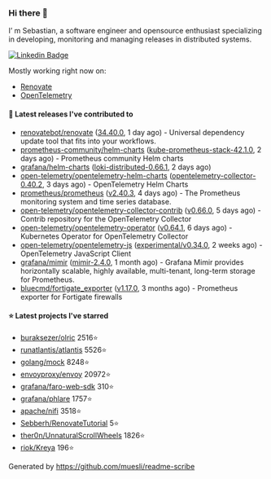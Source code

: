 ### Hi there 👋

I’ m Sebastian, a software engineer and opensource enthusiast specializing in developing, monitoring and managing releases in distributed systems.

[![Linkedin Badge](https://img.shields.io/badge/-LinkedIn-blue?style=flat&logo=Linkedin&logoColor=white&link=https://www.linkedin.com/in/sebastian-poxhofer/)](https://www.linkedin.com/in/sebastian-poxhofer/)

Mostly working right now on:
- [Renovate](https://github.com/renovatebot/renovate)
- [OpenTelemetry](https://github.com/open-telemetry)



#### 🚀 Latest releases I've contributed to

- [renovatebot/renovate](https://github.com/renovatebot/renovate) ([34.40.0](https://github.com/renovatebot/renovate/releases/tag/34.40.0), 1 day ago) - Universal dependency update tool that fits into your workflows.
- [prometheus-community/helm-charts](https://github.com/prometheus-community/helm-charts) ([kube-prometheus-stack-42.1.0](https://github.com/prometheus-community/helm-charts/releases/tag/kube-prometheus-stack-42.1.0), 2 days ago) - Prometheus community Helm charts
- [grafana/helm-charts](https://github.com/grafana/helm-charts) ([loki-distributed-0.66.1](https://github.com/grafana/helm-charts/releases/tag/loki-distributed-0.66.1), 2 days ago)
- [open-telemetry/opentelemetry-helm-charts](https://github.com/open-telemetry/opentelemetry-helm-charts) ([opentelemetry-collector-0.40.2](https://github.com/open-telemetry/opentelemetry-helm-charts/releases/tag/opentelemetry-collector-0.40.2), 3 days ago) - OpenTelemetry Helm Charts
- [prometheus/prometheus](https://github.com/prometheus/prometheus) ([v2.40.3](https://github.com/prometheus/prometheus/releases/tag/v2.40.3), 4 days ago) - The Prometheus monitoring system and time series database.
- [open-telemetry/opentelemetry-collector-contrib](https://github.com/open-telemetry/opentelemetry-collector-contrib) ([v0.66.0](https://github.com/open-telemetry/opentelemetry-collector-contrib/releases/tag/v0.66.0), 5 days ago) - Contrib repository for the OpenTelemetry Collector
- [open-telemetry/opentelemetry-operator](https://github.com/open-telemetry/opentelemetry-operator) ([v0.64.1](https://github.com/open-telemetry/opentelemetry-operator/releases/tag/v0.64.1), 6 days ago) - Kubernetes Operator for OpenTelemetry Collector
- [open-telemetry/opentelemetry-js](https://github.com/open-telemetry/opentelemetry-js) ([experimental/v0.34.0](https://github.com/open-telemetry/opentelemetry-js/releases/tag/experimental/v0.34.0), 2 weeks ago) - OpenTelemetry JavaScript Client
- [grafana/mimir](https://github.com/grafana/mimir) ([mimir-2.4.0](https://github.com/grafana/mimir/releases/tag/mimir-2.4.0), 1 month ago) - Grafana Mimir provides horizontally scalable, highly available, multi-tenant, long-term storage for Prometheus.
- [bluecmd/fortigate_exporter](https://github.com/bluecmd/fortigate_exporter) ([v1.17.0](https://github.com/bluecmd/fortigate_exporter/releases/tag/v1.17.0), 3 months ago) - Prometheus exporter for Fortigate firewalls

#### ⭐ Latest projects I've starred

- [buraksezer/olric](https://github.com/buraksezer/olric) 2516⭐
- [runatlantis/atlantis](https://github.com/runatlantis/atlantis) 5526⭐
- [golang/mock](https://github.com/golang/mock) 8248⭐
- [envoyproxy/envoy](https://github.com/envoyproxy/envoy) 20972⭐
- [grafana/faro-web-sdk](https://github.com/grafana/faro-web-sdk) 310⭐
- [grafana/phlare](https://github.com/grafana/phlare) 1757⭐
- [apache/nifi](https://github.com/apache/nifi) 3518⭐
- [Sebberh/RenovateTutorial](https://github.com/Sebberh/RenovateTutorial) 5⭐
- [ther0n/UnnaturalScrollWheels](https://github.com/ther0n/UnnaturalScrollWheels) 1826⭐
- [riok/Kreya](https://github.com/riok/Kreya) 196⭐



Generated by https://github.com/muesli/readme-scribe
